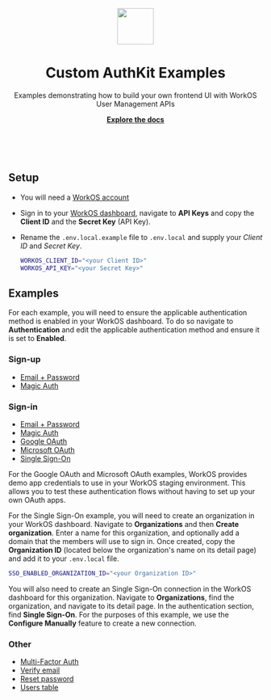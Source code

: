 <p align="center">
    <img src="https://github.com/workos/authkit-examples/assets/896475/c11765ce-cf6c-4157-87fd-c7776b509657" width="72" height="72" />
    <h1 align="center">Custom AuthKit Examples</h1>
    <p align="center">Examples demonstrating how to build your own frontend UI with WorkOS User Management APIs</p>
    <p align="center"><strong><a href="https://workos.com/docs/user-management">Explore the docs</a></strong></p>
    <br><br><br>
</p>

## Setup

- You will need a [WorkOS account](https://dashboard.workos.com/signup)
- Sign in to your [WorkOS dashboard](https://dashboard.workos.com), navigate to **API Keys** and copy the **Client ID** and the **Secret Key** (API Key).
- Rename the `.env.local.example` file to `.env.local` and supply your _Client ID_ and _Secret Key_.

  ```bash
  WORKOS_CLIENT_ID="<your Client ID>"
  WORKOS_API_KEY="<your Secret Key>"
  ```

## Examples

For each example, you will need to ensure the applicable authentication method is enabled in your WorkOS dashboard. To do so navigate to **Authentication** and edit the applicable authentication method and ensure it is set to **Enabled**.

### Sign-up

- [Email + Password](./src/app/using-your-own-ui/sign-up/email-password/page.tsx)
- [Magic Auth](./src/app/using-your-own-ui/sign-up/magic-auth/page.tsx)

### Sign-in

- [Email + Password](./src/app/using-your-own-ui/sign-in/email-password/page.tsx)
- [Magic Auth](./src/app/using-your-own-ui/sign-in/magic-auth/page.tsx)
- [Google OAuth](./src/app/using-your-own-ui/sign-in/google-oauth/page.tsx)
- [Microsoft OAuth](./src/app/using-your-own-ui/sign-in/microsoft-oauth/page.tsx)
- [Single Sign-On](./src/app/using-your-own-ui/sign-in/sso/page.tsx)

For the Google OAuth and Microsoft OAuth examples, WorkOS provides demo app credentials to use in your WorkOS staging environment. This allows you to test these authentication flows without having to set up your own OAuth apps.

For the Single Sign-On example, you will need to create an organization in your WorkOS dashboard. Navigate to **Organizations** and then **Create organization**. Enter a name for this organization, and optionally add a domain that the members will use to sign in. Once created, copy the **Organization ID** (located below the organization's name on its detail page) and add it to your `.env.local` file.

```bash
SSO_ENABLED_ORGANIZATION_ID="<your Organization ID>"
```

You will also need to create an Single Sign-On connection in the WorkOS dashboard for this organization. Navigate to **Organizations**, find the organization, and navigate to its detail page. In the authentication section, find **Single Sign-On**. For the purposes of this example, we use the **Configure Manually** feature to create a new connection.

### Other

- [Multi-Factor Auth](./src/app/using-your-own-ui/mfa/page.tsx)
- [Verify email](./src/app/using-your-own-ui/verify-email/page.tsx)
- [Reset password](./src/app/using-your-own-ui/reset-password/page.tsx)
- [Users table](./src/app/using-your-own-ui/users-table/page.tsx)

